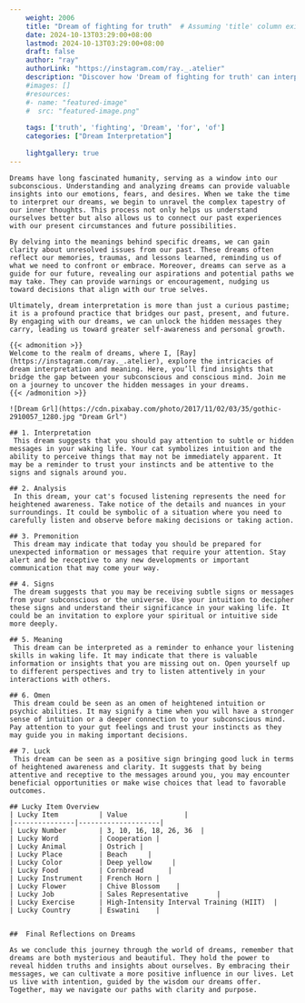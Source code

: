 ```yaml
---
    weight: 2006
    title: "Dream of fighting for truth"  # Assuming 'title' column exists
    date: 2024-10-13T03:29:00+08:00
    lastmod: 2024-10-13T03:29:00+08:00
    draft: false
    author: "ray"
    authorLink: "https://instagram.com/ray._.atelier"
    description: "Discover how 'Dream of fighting for truth' can interpret your future and uncover its significant meanings in your life."
    #images: []
    #resources:
    #- name: "featured-image"
    #  src: "featured-image.png"
    
    tags: ['truth', 'fighting', 'Dream', 'for', 'of']
    categories: ["Dream Interpretation"]
    
    lightgallery: true
---
```

    
    Dreams have long fascinated humanity, serving as a window into our subconscious. Understanding and analyzing dreams can provide valuable insights into our emotions, fears, and desires. When we take the time to interpret our dreams, we begin to unravel the complex tapestry of our inner thoughts. This process not only helps us understand ourselves better but also allows us to connect our past experiences with our present circumstances and future possibilities.
    
    By delving into the meanings behind specific dreams, we can gain clarity about unresolved issues from our past. These dreams often reflect our memories, traumas, and lessons learned, reminding us of what we need to confront or embrace. Moreover, dreams can serve as a guide for our future, revealing our aspirations and potential paths we may take. They can provide warnings or encouragement, nudging us toward decisions that align with our true selves.
    
    Ultimately, dream interpretation is more than just a curious pastime; it is a profound practice that bridges our past, present, and future. By engaging with our dreams, we can unlock the hidden messages they carry, leading us toward greater self-awareness and personal growth.
    
    {{< admonition >}}
    Welcome to the realm of dreams, where I, [Ray](https://instagram.com/ray._.atelier), explore the intricacies of dream interpretation and meaning. Here, you’ll find insights that bridge the gap between your subconscious and conscious mind. Join me on a journey to uncover the hidden messages in your dreams.
    {{< /admonition >}}
    
    ![Dream Grl](https://cdn.pixabay.com/photo/2017/11/02/03/35/gothic-2910057_1280.jpg "Dream Grl")
    
    ## 1. Interpretation
     This dream suggests that you should pay attention to subtle or hidden messages in your waking life. Your cat symbolizes intuition and the ability to perceive things that may not be immediately apparent. It may be a reminder to trust your instincts and be attentive to the signs and signals around you.
    
    ## 2. Analysis
     In this dream, your cat's focused listening represents the need for heightened awareness. Take notice of the details and nuances in your surroundings. It could be symbolic of a situation where you need to carefully listen and observe before making decisions or taking action.
    
    ## 3. Premonition
     This dream may indicate that today you should be prepared for unexpected information or messages that require your attention. Stay alert and be receptive to any new developments or important communication that may come your way.
    
    ## 4. Signs
     The dream suggests that you may be receiving subtle signs or messages from your subconscious or the universe. Use your intuition to decipher these signs and understand their significance in your waking life. It could be an invitation to explore your spiritual or intuitive side more deeply.
    
    ## 5. Meaning
     This dream can be interpreted as a reminder to enhance your listening skills in waking life. It may indicate that there is valuable information or insights that you are missing out on. Open yourself up to different perspectives and try to listen attentively in your interactions with others.
    
    ## 6. Omen
     This dream could be seen as an omen of heightened intuition or psychic abilities. It may signify a time when you will have a stronger sense of intuition or a deeper connection to your subconscious mind. Pay attention to your gut feelings and trust your instincts as they may guide you in making important decisions.
    
    ## 7. Luck
     This dream can be seen as a positive sign bringing good luck in terms of heightened awareness and clarity. It suggests that by being attentive and receptive to the messages around you, you may encounter beneficial opportunities or make wise choices that lead to favorable outcomes.
    
    ## Lucky Item Overview
    | Lucky Item          | Value              |
    |---------------|--------------------|
    | Lucky Number        | 3, 10, 16, 18, 26, 36  |
    | Lucky Word          | Cooperation |
    | Lucky Animal        | Ostrich |
    | Lucky Place         | Beach     |
    | Lucky Color         | Deep yellow     |
    | Lucky Food          | Cornbread      |
    | Lucky Instrument    | French Horn |
    | Lucky Flower        | Chive Blossom    |
    | Lucky Job           | Sales Representative       |
    | Lucky Exercise      | High-Intensity Interval Training (HIIT)  |
    | Lucky Country       | Eswatini    |
    
    
    ##  Final Reflections on Dreams
    
    As we conclude this journey through the world of dreams, remember that dreams are both mysterious and beautiful. They hold the power to reveal hidden truths and insights about ourselves. By embracing their messages, we can cultivate a more positive influence in our lives. Let us live with intention, guided by the wisdom our dreams offer. Together, may we navigate our paths with clarity and purpose.
    